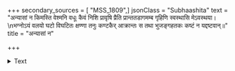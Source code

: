 +++
secondary_sources = [ "MSS_1809",]
jsonClass = "Subhaashita"
text = "अन्यासां न किमस्ति वेश्मनि वधूः कैवं निशि प्रावृषि प्रैति प्रान्ततडागमम्ब गृहिणि स्वस्थासि मेऽवस्थया।  \nभग्नोऽयं वलयो घटो विघटितः क्षण्णा तनुः कण्टकैर् आक्रान्तः स तथा भुजङ्गहतकः कष्टं न यद्दष्टवान्॥"
title = "अन्यासां न"

+++

<details><summary>Text</summary>

अन्यासां न किमस्ति वेश्मनि वधूः कैवं निशि प्रावृषि प्रैति प्रान्ततडागमम्ब गृहिणि स्वस्थासि मेऽवस्थया।  
भग्नोऽयं वलयो घटो विघटितः क्षण्णा तनुः कण्टकैर् आक्रान्तः स तथा भुजङ्गहतकः कष्टं न यद्दष्टवान्॥
</details>
